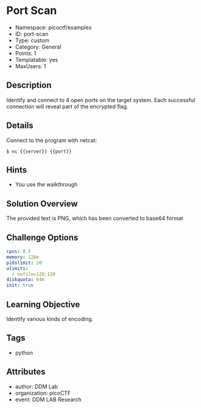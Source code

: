 # Port Scan

- Namespace: picoctf/examples
- ID: port-scan
- Type: custom
- Category: General
- Points: 1
- Templatable: yes
- MaxUsers: 1

## Description

Identify and connect to 4 open ports on the target system.
Each successful connection will reveal part of the encrypted flag.

## Details

Connect to the program with netcat:

`$ nc {{server}} {{port}}`


## Hints

- You use the walkthrough

## Solution Overview

The provided text is PNG, which has been converted to base64 format

## Challenge Options

```yaml
cpus: 0.5
memory: 128m
pidslimit: 20
ulimits:
  - nofile=128:128
diskquota: 64m
init: true
```

## Learning Objective

Identify various kinds of encoding.

## Tags

- python

## Attributes

- author: DDM Lab
- organization: picoCTF
- event: DDM LAB Research